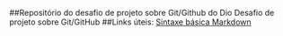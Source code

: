 ##Repositório do desafio de projeto sobre Git/Github do Dio
Desafio de projeto sobre Git/GitHub
##Links úteis:
[Sintaxe básica Markdown](https://www.markdownguide.org/basic-syntax)
